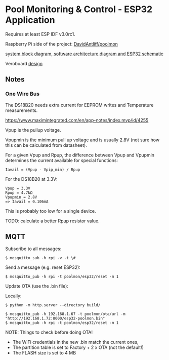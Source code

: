 # Pool Monitoring & Control - ESP32 Application

Requires at least ESP IDF v3.0rc1.

Raspberry Pi side of the project: [DavidAntliff/poolmon](https://github.com/DavidAntliff/poolmon)

[system block diagram, software architecture diagram and ESP32 schematic](https://easyeda.com/ef784f36/Test_Project-2fcb46b5097649a4b018bc6c12a2d6d0)

Veroboard [design](https://www.draw.io/?lightbox=1&highlight=0000ff&edit=_blank&layers=1&nav=1&title=Veroboard.xml#Uhttps%3A%2F%2Fraw.githubusercontent.com%2FDavidAntliff%2Fpoolmon%2Fmaster%2Fsupport%2Fboard%2FVeroboard.xml)

## Notes

### One Wire Bus

The DS18B20 needs extra current for EEPROM writes and Temperature measurements.

https://www.maximintegrated.com/en/app-notes/index.mvp/id/4255

Vpup is the pullup voltage.

Vpupmin is the minimum pull up voltage and is usually 2.8V (not sure how this can be calculated from datasheet).

For a given Vpup and Rpup, the difference between Vpup and Vpupmin determines the current available for special functions:

    Iavail = (Vpup - Vpip_min) / Rpup

For the DS18B20 at 3.3V:

    Vpup = 3.3V
    Rpup = 4.7kΩ
    Vpupmin = 2.8V
    => Iavail = 0.106mA
    
This is probably too low for a single device.

TODO: calculate a better Rpup resistor value.



## MQTT

Subscribe to all messages:

```
$ mosquitto_sub -h rpi -v -t \#
```

Send a message (e.g. reset ESP32):

```
$ mosquitto_pub -h rpi -t poolmon/esp32/reset -m 1
```

Update OTA (use the .bin file):

Locally:
```
$ python -m http.server --directory build/
```

```
$ mosquitto_pub -h 192.168.1.67 -t poolmon/ota/url -m "http://192.168.1.72:8000/esp32-poolmon.bin"
$ mosquitto_pub -h rpi -t poolmon/esp32/reset -m 1
```

NOTE: Things to check before doing OTA!

* The WiFi credentials in the new .bin match the current ones,
* The partition table is set to Factory + 2 x OTA (not the default!)
* The FLASH size is set to 4 MB

